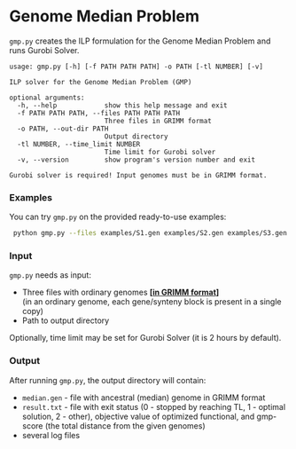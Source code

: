 # Genome Median Problem
`gmp.py` creates the ILP formulation for the Genome Median Problem 
and runs Gurobi Solver.  

```
usage: gmp.py [-h] [-f PATH PATH PATH] -o PATH [-tl NUMBER] [-v]

ILP solver for the Genome Median Problem (GMP)

optional arguments:
  -h, --help            show this help message and exit
  -f PATH PATH PATH, --files PATH PATH PATH
                        Three files in GRIMM format
  -o PATH, --out-dir PATH
                        Output directory
  -tl NUMBER, --time_limit NUMBER
                        Time limit for Gurobi solver
  -v, --version         show program's version number and exit

Gurobi solver is required! Input genomes must be in GRIMM format.
```

### Examples
You can try `gmp.py` on the provided ready-to-use examples:

```bash
 python gmp.py --files examples/S1.gen examples/S2.gen examples/S3.gen -o test/
```

### Input
`gmp.py` needs as input:

- Three files with ordinary genomes **[[in GRIMM format](http://grimm.ucsd.edu/GRIMM/grimm_instr.html)]** <br />
 (in an ordinary genome, each gene/synteny block is present in a single copy) 
- Path to output directory

Optionally, time limit may be set for Gurobi Solver (it is 2 hours by default). 

### Output
After running `gmp.py`, the output directory will contain:
- `median.gen` - file with ancestral (median) genome in GRIMM format 
- `result.txt` - file with exit status (0 - stopped by reaching TL, 1 - optimal solution, 2 - other), 
objective value of optimized functional, and gmp-score (the total distance from the given genomes)   
- several log files

